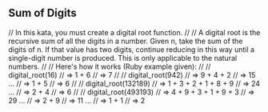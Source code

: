 ## Sum of Digits

// In this kata, you must create a digital root function.
//
// A digital root is the recursive sum of all the digits in a number. Given n, take the sum of the digits of n. If that value has two digits, continue reducing in this way until a single-digit number is produced. This is only applicable to the natural numbers.
//
//     Here's how it works (Ruby example given):
//
// digital_root(16)
// => 1 + 6
// => 7
//
// digital_root(942)
// => 9 + 4 + 2
// => 15 ...
// => 1 + 5
// => 6
//
// digital_root(132189)
// => 1 + 3 + 2 + 1 + 8 + 9
// => 24 ...
// => 2 + 4
// => 6
//
// digital_root(493193)
// => 4 + 9 + 3 + 1 + 9 + 3
// => 29 ...
// => 2 + 9
// => 11 ...
// => 1 + 1
// => 2